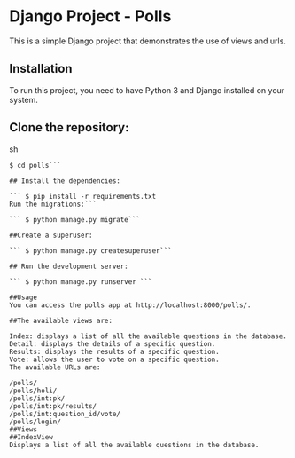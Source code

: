# Django Project - Polls

This is a simple Django project that demonstrates the use of views and urls.

## Installation
To run this project, you need to have Python 3 and Django installed on your system.

## Clone the repository:
sh

``` $ git clone https://github.com/Engleonardorm7/Survery-Django
$ cd polls```

## Install the dependencies:

``` $ pip install -r requirements.txt
Run the migrations:```

``` $ python manage.py migrate```

##Create a superuser:

``` $ python manage.py createsuperuser```

## Run the development server:

``` $ python manage.py runserver ```

##Usage
You can access the polls app at http://localhost:8000/polls/.

##The available views are:

Index: displays a list of all the available questions in the database.
Detail: displays the details of a specific question.
Results: displays the results of a specific question.
Vote: allows the user to vote on a specific question.
The available URLs are:

/polls/
/polls/holi/
/polls/int:pk/
/polls/int:pk/results/
/polls/int:question_id/vote/
/polls/login/
##Views
##IndexView
Displays a list of all the available questions in the database.
